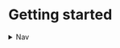 # Getting started

<details><summary>Nav</summary>

- [Home](..)
- [Docs](./README.md)
  - 📍 [Getting started](./getting-started.md)
  - [Routers](./routers.md)
  - [Endpoints](./endpoints.md)
  - [Request parsing](./request-parsing.md)
  - [Response resolution](./response-resolution.md)
  - [Context](./context.md)
  - [Error handling](./error-handling.md)
  - [Client fetch](./client-fetch.md)
  - [Assets](./assets.md)
  - [Bundles](./bundles.md)
  - [Web sockets](./web-sockets.md)
  - [API](./api.md)
- [Examples](../examples/README.md)
  - [Blog](../examples/blog): Markdown blogging
  - [Chat](../examples/chat): Ephemeral chat rooms
  - [Shortcuts](../examples/shortcuts): URL Shortening

</details>
